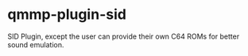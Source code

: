 # qmmp-plugin-sid
SID Plugin, except the user can provide their own C64 ROMs for better sound emulation.
